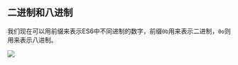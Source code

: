 ## 二进制和八进制
我们现在可以用前缀来表示ES6中不同进制的数字，前缀`0b`用来表示二进制，`0o`则用来表示八进制。

![](http://obydp3y41.bkt.clouddn.com/Github/blog/imgs/number_prefix.png)

